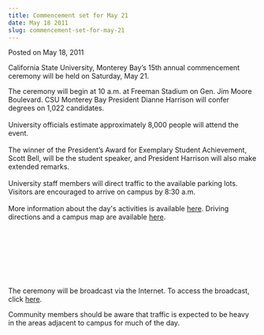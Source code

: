 ```yaml
---
title: Commencement set for May 21
date: May 18 2011
slug: commencement-set-for-may-21
---
```


 



<span class="date">Posted on May 18, 2011    </span>
<p>California State University, Monterey Bay&#x2019;s 15th annual
commencement ceremony will be held on Saturday, May 21.&#xA0;</p>
<p>The ceremony will begin at 10 a.m. at Freeman Stadium on Gen.
Jim Moore Boulevard. CSU Monterey Bay President Dianne Harrison
will confer degrees on 1,022 candidates.<br>
<br>
University officials estimate approximately 8,000 people will
attend the event.<br>
<br>
The winner of the President&#x2019;s Award for Exemplary Student
Achievement, Scott Bell, will be the student speaker, and President
Harrison will also make extended remarks.<br>
<br>
University staff members will direct traffic to the available
parking lots. Visitors are encouraged to arrive on campus by 8:30
a.m.<br>
<br>
More information about the day&apos;s activities is available <a href="https://csumb.edu/commencement" rel="nofollow">here</a>. Driving
directions and a campus map are available <a href="https://cumb.edu/map" rel="nofollow">here</a>.</br></br></br></br></br></br></br></br></p>
<p>The ceremony will be broadcast via the Internet. To access the
broadcast, click <a href="https://csumb.edu/commencement" rel="nofollow">here</a>.</p>
<p>Community members should be aware that traffic is expected to be
heavy in the areas adjacent to campus for much of the day.<br>
&#xA0;</br></p>





```
